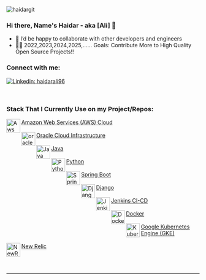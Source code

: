  
![haidargit](https://user-images.githubusercontent.com/33404432/144529103-3d8179d1-056a-4ed0-aa85-d34e9d5fac9e.gif)

### Hi there, Name's Haidar - aka [Ali] 👋

- 👯 I’d be happy to collaborate with other developers and engineers
- 👏🏼 2022,2023,2024,2025,...... Goals: Contribute More to High Quality Open Source Projects!!

### Connect with me:

[![Linkedin: haidarali96](https://img.shields.io/badge/-imthepk-blue?style=flat-square&logo=Linkedin&logoColor=white&link=https://www.linkedin.com/in/haidarali96/)](https://www.linkedin.com/in/haidarali96/)

<br /> 

### Stack That I Currently Use on my Project/Repos:


[<img align="left" alt="Aws" width="36px" src="https://avatars.githubusercontent.com/u/2232217?s=200&v=4" />Amazon Web Services (AWS) Cloud <br/><br/>][aws]
[<img align="left" alt="oraclecloud" width="36px" src="https://avatars.githubusercontent.com/u/4430336?s=200&v=4" />Oracle Cloud Infrastructure <br/><br/>][oraclecloud]
[<img align="left" alt="Java" width="36px" src="https://blog.nebrass.fr/wp-content/uploads/java-logo-300x300.png" />Java <br/><br/>][Java]
[<img align="left" alt="Python" width="36px" src="https://avatars.githubusercontent.com/u/1525981?s=200&v=4" /> Python <br/><br/>][python]
[<img align="left" alt="SpringBoot" width="36px" src="https://avatars.githubusercontent.com/u/317776?s=200&v=4" />Spring Boot <br/><br/>][SpringBoot]
[<img align="left" alt="Django" width="36px" src="https://avatars.githubusercontent.com/u/27804?s=200&v=4" />Django <br/><br/>][django]
[<img align="left" alt="Jenkins" width="36px" src="https://avatars.githubusercontent.com/u/107424?s=200&v=4" />Jenkins CI-CD <br/><br/>][jenkins]
[<img align="left" alt="Docker" width="36px" src="https://avatars.githubusercontent.com/u/5429470?s=200&v=4" />Docker <br/><br/>][docker]
[<img align="left" alt="Kubernetes" width="36px" src="https://avatars.githubusercontent.com/u/13629408?s=200&v=4" />Google Kubernetes Engine (GKE) <br/><br/>][kubernetes]
[<img align="left" alt="NewRelic" width="36px" src="https://avatars.githubusercontent.com/u/31739?s=200&v=4" />New Relic <br/><br/>][newrelic]

<br />

---

[linkedin]: https://linkedin.com/in/haidarali96
[aws]: https://aws.amazon.com/
[oraclecloud]: https://www.oracle.com/cloud/
[Java]: https://www.learnjavaonline.org/
[SpringBoot]: https://spring.io/projects/spring-boot
[django]: https://www.djangoproject.com/
[jenkins]: https://www.jenkins.io/
[docker]: https://www.docker.com/
[kubernetes]: https://kubernetes.io
[python]: https://www.python.org
[newrelic]: https://newrelic.com/
